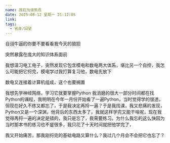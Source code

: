 ```yaml
---
name: 我在为谁焦虑
date: 2025-05-12 星期一 21:12:05
link: 
tags:
  - 省身/回望
---
```

自诩牛逼的你要不要看看我今天的狼狈

突然暴露在庞大的知识体系面前

我想温习电工电子，突然发现它包含模电和数电两大体系，堪比另一个自控，我怎么可能把它捋完，模电学过我打算复习他，数电先放下

数电又连接着计算机组成，这个也要搁置

我想先学神经网络，学习它就要掌握Python 我消磨的很大一部分时间都在找Python的课程，我明明在今年一月份开始看了一遍Python，当时觉得学的很透，但现在好久不练又都忘了，于是我决定再捋一遍？于是我找课，我又悲痛的发现，Python又是一个深渊，他背后的东西太多了，我就这样学完又能干啥呢，现在我觉得再捋一遍的决定是错的，我只是忘了，我需要练习。为什么我忘的这么快因为当时那本书的练习也不是很多，我只花了十天时间就把他学完了，

我又开始痛苦，那我刚捋完的基础电路又算什么？我过几个月会不会把它也忘了？